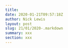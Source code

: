 ```yaml
---
title: 
date: 2020-01-21T09:57:18Z
author: Nick Lewis
layout: post
slug: 21/01/2020-.markdown
summary: xxx
section: xxx
---
```


